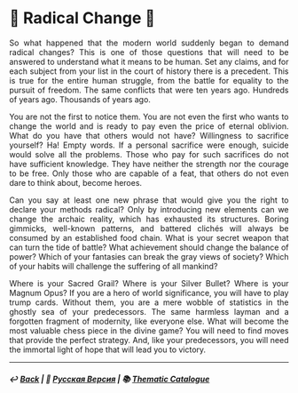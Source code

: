 # 🦸 Radical Change 🦸
<p align="justify">So what happened that the modern world suddenly began to demand radical changes? This is one of those questions that will need to be answered to understand what it means to be human. Set any claims, and for each subject from your list in the court of history there is a precedent. This is true for the entire human struggle, from the battle for equality to the pursuit of freedom. The same conflicts that were ten years ago. Hundreds of years ago. Thousands of years ago.</p>

<p align="justify">You are not the first to notice them. You are not even the first who wants to change the world and is ready to pay even the price of eternal oblivion. What do you have that others would not have? Willingness to sacrifice yourself? Ha! Empty words. If a personal sacrifice were enough, suicide would solve all the problems. Those who pay for such sacrifices do not have sufficient knowledge. They have neither the strength nor the courage to be free. Only those who are capable of a feat, that others do not even dare to think about, become heroes.</p> 

<p align="justify">Can you say at least one new phrase that would give you the right to declare your methods radical? Only by introducing new elements can we change the archaic reality, which has exhausted its structures. Boring gimmicks, well-known patterns, and battered clichés will always be consumed by an established food chain. What is your secret weapon that can turn the tide of battle? What achievement should change the balance of power? Which of your fantasies can break the gray views of society?  Which of your habits will challenge the suffering of all mankind?</p> 

<p align="justify">Where is your Sacred Grail? Where is your Silver Bullet? Where is your Magnum Opus? If you are a hero of world significance, you will have to play trump cards. Without them, you are a mere wobble of statistics in the ghostly sea of your  predecessors. The same harmless layman and a forgotten fragment of modernity, like everyone else. What will become the most valuable chess piece in the divine game? You will need to find moves that provide the perfect strategy. And, like your predecessors, you will need the immortal light of hope that will lead you to victory.</p>

***

##### ↩️ [Back](index.md) | 🌻 [Русская Версия](true_heroism-2.md) | 📚 [Thematic Catalogue](index_t.md)

